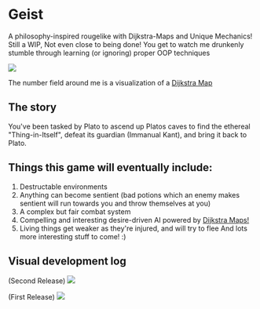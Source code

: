 # Geist
A philosophy-inspired rougelike with Dijkstra-Maps and Unique Mechanics!
Still a WIP, Not even close to being done! You get to watch me drunkenly stumble through learning (or ignoring) proper OOP techniques

![](ezgif-3-632e43309f0c.gif)

The number field around me is a visualization of a [Dijkstra Map](http://www.roguebasin.com/index.php?title=Dijkstra_Maps_Visualized)

## The story 
You've been tasked by Plato to ascend up Platos caves to find the ethereal "Thing-in-Itself", defeat its guardian (Immanual Kant), and bring it back to Plato. 

## Things this game will eventually include: 

1. Destructable environments 
2. Anything can become sentient (bad potions which an enemy makes sentient will run towards you and throw themselves at you)
3. A complex but fair combat system
4. Compelling and interesting desire-driven AI powered by [Dijkstra Maps!](http://www.roguebasin.com/index.php?title=Dijkstra_Maps_Visualized)
5. Living things get weaker as they're injured, and will try to flee
And lots more interesting stuff to come! :) 

## Visual development log 

(Second Release) 
![](ezgif-3-632e43309f0c.gif)

(First Release) 
![](ezgif.com-video-to-gif.gif)
